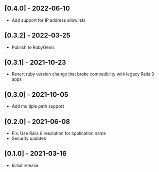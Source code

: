 ## [0.4.0] - 2022-06-10

- Add support for IP address allowlists

## [0.3.2] - 2022-03-25

- Publish to RubyGems

## [0.3.1] - 2021-10-23

- Revert ruby version change that broke compatibility with legacy Rails 3 apps

## [0.3.0] - 2021-10-05

- Add multiple path support

## [0.2.0] - 2021-06-08

- Fix: Use Rails 6 resolution for application name
- Security updates

## [0.1.0] - 2021-03-16

- Initial release
